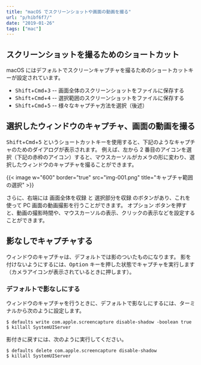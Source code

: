 ```yaml
---
title: "macOS でスクリーンショットや画面の動画を撮る"
url: "p/hibf6f7/"
date: "2019-01-26"
tags: ["mac"]
---
```


スクリーンショットを撮るためのショートカット
----

macOS にはデフォルトでスクリーンキャプチャを撮るためのショートカットキーが設定されています。

* <kbd>Shift</kbd>+<kbd>Cmd</kbd>+<kbd>3</kbd> -- 画面全体のスクリーンショットをファイルに保存する
* <kbd>Shift</kbd>+<kbd>Cmd</kbd>+<kbd>4</kbd> -- 選択範囲のスクリーンショットをファイルに保存する
* <kbd>Shift</kbd>+<kbd>Cmd</kbd>+<kbd>5</kbd> -- 様々なキャプチャ方法を選択（後述）


選択したウィンドウのキャプチャ、画面の動画を撮る
----

<kbd>Shift</kbd>+<kbd>Cmd</kbd>+<kbd>5</kbd> というショートカットキーを使用すると、下記のようなキャプチャのためのダイアログが表示されます。
例えば、左から 2 番目のアイコンを選択（下記の赤枠のアイコン）すると、マウスカーソルがカメラの形に変わり、選択したウィンドウのキャプチャを撮ることができます。

{{< image w="600" border="true" src="img-001.png" title="キャプチャ範囲の選択" >}}

さらに、右端には <samp>画面全体を収録</samp> と <samp>選択部分を収録</samp> のボタンがあり、これを使って PC 画面の動画撮影を行うことができます。
<samp>オプション</samp> ボタンを押すと、動画の撮影時間や、マウスカーソルの表示、クリックの表示などを設定することができます。


影なしでキャプチャする
----

ウィンドウのキャプチャは、デフォルトでは影のついたものになります。
影を付けないようにするには、<kbd>Option</kbd> キーを押した状態でキャプチャを実行します（カメラアイコンが表示されているときに押します）。

### デフォルトで影なしにする

ウィンドウのキャプチャを行うときに、デフォルトで影なしにするには、ターミナルから次のように設定します。

```console
$ defaults write com.apple.screencapture disable-shadow -boolean true
$ killall SystemUIServer
```

影付きに戻すには、次のように実行してください。

```console
$ defaults delete com.apple.screencapture disable-shadow
$ killall SystemUIServer
```

